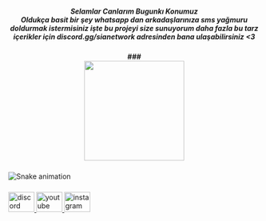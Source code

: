 <h5 align="center">Selamlar Canlarım Bugunkı Konumuz <br>Oldukça basit bir şey whatsapp dan arkadaşlarınıza sms yağmuru doldurmak istermisiniz işte bu projeyi size sunuyorum daha fazla bu tarz içerikler için discord.gg/sianetwork adresinden bana ulaşabilirsiniz <3</h5>
<h5 align="center"Kullanımı Basit Sadece Mesajı Ne kadar oldugunu mesajın ne oldugunu ve bıtısı belırtmenız gerekıyo daha sonra gerı sayım basladıgında mesajdakı yazma yerıne mauseyı getırıp bırkere tıklamanız yeterlı <3</h5>
###

<div align="center">
  <img height="200" src="https://i.imgflip.com/65efzo.gif"  />
</div>

###

<img src="https://raw.githubusercontent.com/inorwasia/inorwasia/output/snake.svg" alt="Snake animation" />

###

<div align="left">
  <a href="discord.gg/sianetwork" target="_blank">
    <img src="https://raw.githubusercontent.com/maurodesouza/profile-readme-generator/master/src/assets/icons/social/discord/default.svg" width="52" height="40" alt="discord logo"  />
  </a>
  <a href="https://www.youtube.com/channel/UCDhGikMRIxW_QsRtgpys9eQ" target="_blank">
    <img src="https://raw.githubusercontent.com/maurodesouza/profile-readme-generator/master/src/assets/icons/social/youtube/default.svg" width="52" height="40" alt="youtube logo"  />
  </a>
  <a href="https://www.instagram.com/index.inorwa/" target="_blank">
    <img src="https://raw.githubusercontent.com/maurodesouza/profile-readme-generator/master/src/assets/icons/social/instagram/default.svg" width="52" height="40" alt="instagram logo"  />
  </a>
</div>

###
